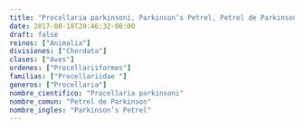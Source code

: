 ```yaml
---
title: "Procellaria parkinsoni, Parkinson’s Petrel, Petrel de Parkinson"
date: 2017-08-18T20:46:32-06:00
draft: false
reinos: ["Animalia"]
divisiones: ["Chordata"]
clases: ["Aves"]
ordenes: ["Procellariiformes"]
familias: ["Procellariidae "]
generos: ["Procellaria"]
nombre_cientifico: "Procellaria parkinsoni"
nombre_comun: "Petrel de Parkinson"
nombre_ingles: "Parkinson’s Petrel"
---
```

